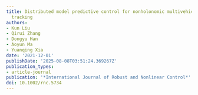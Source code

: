 ```yaml
---
title: Distributed model predictive control for nonholonomic multivehicle formation
  tracking
authors:
- Kun Liu
- Qirui Zhang
- Dongyu Han
- Aoyun Ma
- Yuanqing Xia
date: '2021-12-01'
publishDate: '2025-08-08T03:51:24.369267Z'
publication_types:
- article-journal
publication: '*International Journal of Robust and Nonlinear Control*'
doi: 10.1002/rnc.5734
---
```

